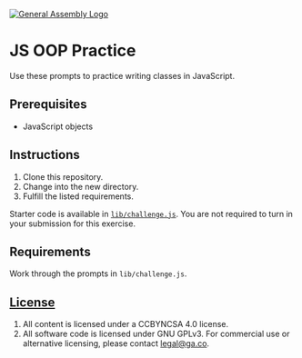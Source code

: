 [![General Assembly Logo](https://camo.githubusercontent.com/1a91b05b8f4d44b5bbfb83abac2b0996d8e26c92/687474703a2f2f692e696d6775722e636f6d2f6b6538555354712e706e67)](https://generalassemb.ly/education/web-development-immersive)

# JS OOP Practice

Use these prompts to practice writing classes in JavaScript.

## Prerequisites

* JavaScript objects

## Instructions

1. Clone this repository.
1. Change into the new directory.
1. Fulfill the listed requirements.

Starter code is available in [`lib/challenge.js`](lib/challenge.js). You are not
required to turn in your submission for this exercise.

## Requirements

Work through the prompts in `lib/challenge.js`.

## [License](LICENSE)

1.  All content is licensed under a CC­BY­NC­SA 4.0 license.
1.  All software code is licensed under GNU GPLv3. For commercial use or
    alternative licensing, please contact legal@ga.co.

